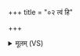 +++
title = "०२ त्वं हि"

+++
<details><summary>मूलम् (VS)</summary>

त्वं हि नः॑ पि॒ता व॑सो॒ त्वं मा॒ता श॑तक्रतो ब॒भूवि॑थ।  
अधा॑ ते सु॒म्नमी॑महे ॥
</details>